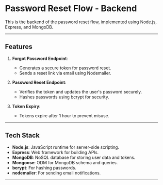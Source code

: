 # Password Reset Flow - Backend

This is the backend of the password reset flow, implemented using Node.js, Express, and MongoDB.

---

## Features

1. **Forgot Password Endpoint**:
   - Generates a secure token for password reset.
   - Sends a reset link via email using Nodemailer.

2. **Password Reset Endpoint**:
   - Verifies the token and updates the user's password securely.
   - Hashes passwords using bcrypt for security.

3. **Token Expiry**:
   - Tokens expire after 1 hour to prevent misuse.

---

## Tech Stack

- **Node.js**: JavaScript runtime for server-side scripting.
- **Express**: Web framework for building APIs.
- **MongoDB**: NoSQL database for storing user data and tokens.
- **Mongoose**: ODM for MongoDB schema and queries.
- **bcrypt**: For hashing passwords.
- **nodemailer**: For sending email notifications.

---